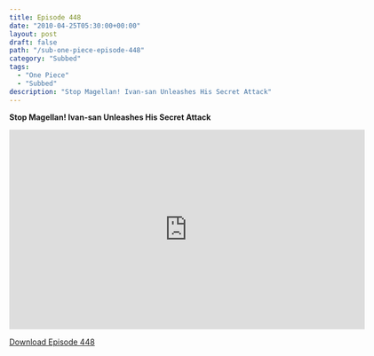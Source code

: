 ```yaml
---
title: Episode 448
date: "2010-04-25T05:30:00+00:00"
layout: post
draft: false
path: "/sub-one-piece-episode-448"
category: "Subbed"
tags:
  - "One Piece"
  - "Subbed"
description: "Stop Magellan! Ivan-san Unleashes His Secret Attack"
---
```


**Stop Magellan! Ivan-san Unleashes His Secret Attack**

<iframe width="640" height="360" src="https://www.rapidvideo.com/e/G6FRPEROXG" frameborder="0" marginwidth=0 marginheight=0 scrolling=no allowfullscreen></iframe>

<a href="http://ouo.io/qs/eCodkFEQ?s=https://rapidvid.to/d/https://www.rapidvideo.com/e/G6FRPEROXG">Download Episode 448</a>
